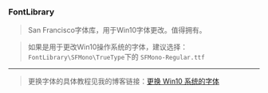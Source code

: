 ### FontLibrary

> San Francisco字体库，用于Win10字体更改。值得拥有。

> 如果是用于更改Win10操作系统的字体，建议选择：`FontLibrary\SFMono\TrueType`下的 `SFMono-Regular.ttf`

---

> 更换字体的具体教程见我的博客链接：[更换 Win10 系统的字体](http://xiukun.store/post/geng-huan-win10-xi-tong-de-zi-ti/)

